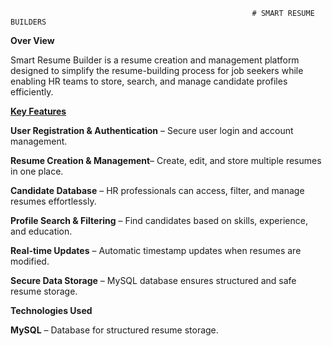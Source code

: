                                                           # SMART RESUME BUILDERS
                                                                   
**Over View**  

Smart Resume Builder is a resume creation and management platform designed to simplify the resume-building process for job seekers while enabling HR teams to store, search, and manage candidate profiles efficiently.

<u>**Key Features**</u>

 **User Registration & Authentication** – Secure user login and account management.

**Resume Creation & Management**– Create, edit, and store multiple resumes in one place.

**Candidate Database** – HR professionals can access, filter, and manage resumes effortlessly.

**Profile Search & Filtering** – Find candidates based on skills, experience, and education.

**Real-time Updates** – Automatic timestamp updates when resumes are modified.

**Secure Data Storage** – MySQL database ensures structured and safe resume storage.

**Technologies Used**

**MySQL** – Database for structured resume storage.
